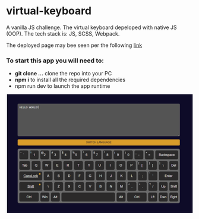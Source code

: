 # virtual-keyboard

A vanilla JS challenge. The virtual keyboard depeloped with native JS (OOP). The tech stack is: JS, SCSS, Webpack.

The deployed page may bee seen per the following [link](https://nikolaykrishtopa.github.io/virtual-keyboard/)

### To start this app you will need to:

- **git clone ...** clone the repo into your PC
- **npm i** to install all the required dependencies
- npm run dev to launch the app runtime
<div align="center">
<img src="./src/images/virtual-keyboard.png" alt="screenshot of the app" width="500"/>
</div>